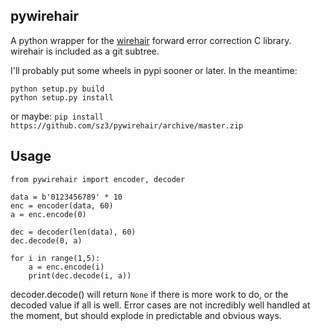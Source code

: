 ## pywirehair

A python wrapper for the [wirehair](https://github.com/catid/wirehair) forward error correction C library. wirehair is included as a git subtree.

I'll probably put some wheels in pypi sooner or later. In the meantime:

```
python setup.py build
python setup.py install
```

or maybe:
`pip install https://github.com/sz3/pywirehair/archive/master.zip`

## Usage

```
from pywirehair import encoder, decoder

data = b'0123456789' * 10
enc = encoder(data, 60)
a = enc.encode(0)

dec = decoder(len(data), 60)
dec.decode(0, a)

for i in range(1,5):
    a = enc.encode(i)
    print(dec.decode(i, a))
```

decoder.decode() will return `None` if there is more work to do, or the decoded value if all is well. Error cases are not incredibly well handled at the moment, but should explode in predictable and obvious ways.

